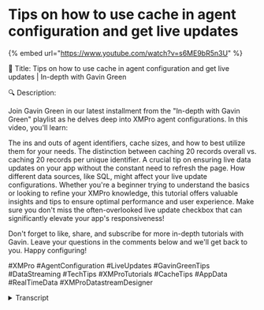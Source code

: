 # Tips on how to use cache in agent configuration and get live updates
{% embed url="https://www.youtube.com/watch?v=s6ME9bR5n3U" %}

🎥 Title: Tips on how to use cache in agent configuration and get live updates | In-depth with Gavin Green

🔍 Description:

Join Gavin Green in our latest installment from the "In-depth with Gavin Green" playlist as he delves deep into XMPro agent configurations. In this video, you'll learn:

The ins and outs of agent identifiers, cache sizes, and how to best utilize them for your needs.
The distinction between caching 20 records overall vs. caching 20 records per unique identifier.
A crucial tip on ensuring live data updates on your app without the constant need to refresh the page.
How different data sources, like SQL, might affect your live update configurations.
Whether you're a beginner trying to understand the basics or looking to refine your XMPro knowledge, this tutorial offers valuable insights and tips to ensure optimal performance and user experience. Make sure you don't miss the often-overlooked live update checkbox that can significantly elevate your app's responsiveness!

Don't forget to like, share, and subscribe for more in-depth tutorials with Gavin. Leave your questions in the comments below and we'll get back to you. Happy configuring!

#XMPro #AgentConfiguration #LiveUpdates #GavinGreenTips #DataStreaming #TechTips #XMProTutorials #CacheTips #AppData #RealTimeData #XMProDatastreamDesigner
<details>
<summary>Transcript</summary>so if I come back into this

um I logged on with the user that

doesn't have access but that's perfectly

fine if you look at the agent over here

you can see that we have the URL the key

but down here where we start seeing

identifier typically the identifier

would be you know a unique identifier

and asset key Etc so I'm assuming stop

ID is the identifier yeah

and then down the bottom if you're

looking for multiple from the cache size

so you want 20 records from the cash

site typically you would include the

identifier in that option as well as you

know a timestamp or I'm assuming if the

uh the longitude is going to change

that will allow you to get the 20

records

so the the only thing here would be to

make sure that you just select the the

stop ID there and then just apply it

now when you come to cash per entity and

replace cache how the cache works is

this is storing data

that will be rendered and and visible on

the actual app side of things

so the the data coming in here because

you've specified a cache of 20.

and you haven't said cash per entity

you're only ever going to get 20 records

which might be what you're looking for

however if you want 20 records per stop

then what you do is by ticking this here

here and you select that option there

you're essentially going to create 20

per entity for stops that's how you

let's say you read the agent piece

coming down here so you got everything

else spot on

this is just an extra item here if that

is what you're looking for there are

times when you don't need it you just

want 20 records irrespective of you know

the the unique identifier or the stop ID

or the asset ID

however there are times when you

probably do want to have 20 per you know

stop ID

so just switch that option on there and

that'll help you with the caching pieces

um so now yeah let's not save the

changes

the data coming now when we come in here

um

this was some of the access rights that

I had to just make sure what accent

yes I do

um to just reallocate to to your user so

how you configure it is correct so here

what you want to do is

um let's set it

live data is coming in

for for that connector and then here you

just want to scroll down and actually

look for

your data stream now you may have

noticed you have access to a lot of

other data streams yeah I'm going to

explain I'll explain where those came

from and why we gave you access to them

once you've clicked that it'll bring in

the primary key for you

this bottom option here you need to

select it and then you can click save

now once you've selected that option now

you can actually pass some data to the

screen the reason you select this option

here

is

you want to be able to show this data

constantly changing on the app

without having to refresh the page

so what that means is if I

um if I don't tick the live option I

have to press F5 on the page every

single time to actually load it

okay

what the the live update so you'll see

it keeps changing for the 20 the 20

records I don't have to let's just leave

the master I don't I don't have to

refresh the page or change the page

Etc it's the one item a few people tend

to miss the first time is they don't

check that box or know what that box

means and then when they get to this

page it'll load the first time

but to see the changes you have to press

F5 to to do that if you don't want that

you can just go back into the edit on

the page data and you just untick that

however whenever you're connecting to a

data stream like you're doing here it's

generally a good it's generally a good

thing to to take it because you don't

want to have to press F5 on the page

every single time the the point is to

get the live data coming through

okay

now there are some data sources where

you can't do this

SQL is one of them

so if you create a new connection so if

we go into the app data here and you say

you know what I actually want to connect

to to SQL and you configure all of this

you'll find that when you get to the

other side to actually use it SQL will

not have that option for you so it's not

something that every single one of these

connection has it's specific to the

connection that we're talking to make

sense
</details>